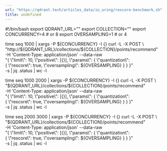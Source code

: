 ```yaml
---
url: "https://qdrant.tech/articles_data/io_uring/rescore-benchmark.sh"
title: undefined
---
```


#!/bin/bash
export QDRANT\_URL=""
export COLLECTION=""
export CONCURRENCY=4 # or 8
export OVERSAMPLING=1 # or 4

time seq 1000 \| xargs -P ${CONCURRENCY} -I {} curl -L -X POST \
 "http://${QDRANT\_URL}/collections/${COLLECTION}/points/recommend" \
 -H 'Content-Type: application/json' --data-raw \
 "{ \\"limit\\": 10, \\"positive\\": \[{}\], \\"params\\": { \\"quantization\\": \
 { \\"rescore\\": true, \\"oversampling\\": ${OVERSAMPLING} } } }" \
 -s \| jq .status \| wc -l

time seq 1000 2000 \| xargs -P ${CONCURRENCY} -I {} curl -L -X POST \
 "${QDRANT\_URL}/collections/${COLLECTION}/points/recommend" \
 -H 'Content-Type: application/json' --data-raw \
 "{ \\"limit\\": 10, \\"positive\\": \[{}\], \\"params\\": { \\"quantization\\": \
 { \\"rescore\\": true, \\"oversampling\\": ${OVERSAMPLING} } } }" \
 -s \| jq .status \| wc -l

time seq 2000 3000 \| xargs -P ${CONCURRENCY} -I {} curl -L -X POST \
 "${QDRANT\_URL}/collections/${COLLECTION}/points/recommend" \
 -H 'Content-Type: application/json' --data-raw \
 "{ \\"limit\\": 10, \\"positive\\": \[{}\], \\"params\\": { \\"quantization\\": \
 { \\"rescore\\": true, \\"oversampling\\": ${OVERSAMPLING} } } }" \
 -s \| jq .status \| wc -l
